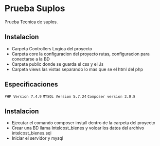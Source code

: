# Prueba Suplos

Prueba Tecnica de suplos. 
## Instalacion 
* Carpeta Controllers Logica del proyecto
* Carpeta core la configuracion del proyecto rutas, configuracion para conectarse a la BD
* Carpeta public donde se guarda el css y el Js
* Carpeta views las vistas separando lo mas que se el html del php

## Especificaciones
 `PHP Version 7.4.9` 
 `MYSQL Version 5.7.24` 
 `Composer version 2.0.8`

## Instalacion 
* Ejecutar el comando composer install dentro de la carpeta del proyecto
* Crear una BD llama Intelcost_bienes y volcar los datos del archivo intelcost_bienes.sql
* Iniciar el servidor y mysql

